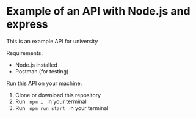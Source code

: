 # Example of an API with Node.js and express

This is an example API for university

Requirements: 
- Node.js installed
- Postman (for testing)


Run this API on your machine:
1. Clone or download this repository
2. Run <code> npm i </code> in your terminal
3. Run <code> npm run start </code> in your terminal


